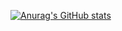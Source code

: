 [![Anurag's GitHub stats](https://github-readme-stats.vercel.app/api?username=yan-gajila)](https://github.com/anuraghazra/github-readme-stats)
